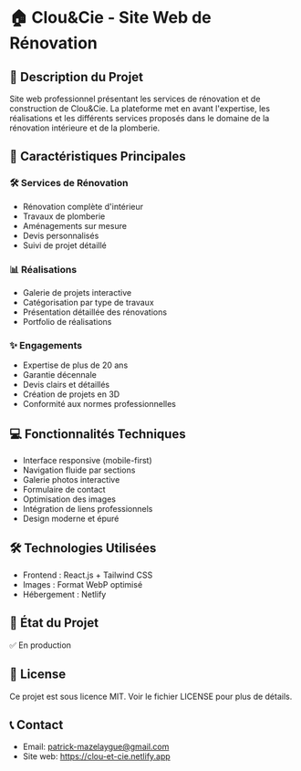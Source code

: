 # 🏠 Clou&Cie - Site Web de Rénovation

## 📝 Description du Projet

Site web professionnel présentant les services de rénovation et de construction de Clou&Cie. La plateforme met en avant l'expertise, les réalisations et les différents services proposés dans le domaine de la rénovation intérieure et de la plomberie.

## 🌟 Caractéristiques Principales

### 🛠️ Services de Rénovation

- Rénovation complète d'intérieur
- Travaux de plomberie
- Aménagements sur mesure
- Devis personnalisés
- Suivi de projet détaillé

### 📊 Réalisations

- Galerie de projets interactive
- Catégorisation par type de travaux
- Présentation détaillée des rénovations
- Portfolio de réalisations

### ✨ Engagements

- Expertise de plus de 20 ans
- Garantie décennale
- Devis clairs et détaillés
- Création de projets en 3D
- Conformité aux normes professionnelles

## 💻 Fonctionnalités Techniques

- Interface responsive (mobile-first)
- Navigation fluide par sections
- Galerie photos interactive
- Formulaire de contact
- Optimisation des images
- Intégration de liens professionnels
- Design moderne et épuré

## 🛠️ Technologies Utilisées

- Frontend : React.js + Tailwind CSS
- Images : Format WebP optimisé
- Hébergement : Netlify

## 🔄 État du Projet

✅ En production

## 📝 License

Ce projet est sous licence MIT. Voir le fichier LICENSE pour plus de détails.

## 📞 Contact

- Email: patrick-mazelaygue@gmail.com
- Site web: https://clou-et-cie.netlify.app

